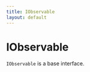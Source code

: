 ```yaml
---
title: IObservable
layout: default
---
```


# IObservable

<code>IObservable</code> is a base interface.

